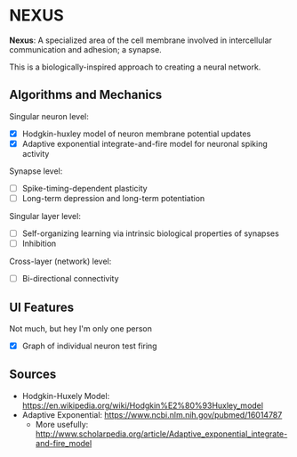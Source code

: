 # NEXUS

**Nexus**: A specialized area of the cell membrane involved in intercellular communication and adhesion; a synapse.

This is a biologically-inspired approach to creating a neural network.

## Algorithms and Mechanics
Singular neuron level:

- [x] Hodgkin-huxley model of neuron membrane potential updates
- [x] Adaptive exponential integrate-and-fire model for neuronal spiking activity

Synapse level:

- [ ] Spike-timing-dependent plasticity
- [ ] Long-term depression and long-term potentiation

Singular layer level:

- [ ] Self-organizing learning via intrinsic biological properties of synapses
- [ ] Inhibition

Cross-layer (network) level:

- [ ] Bi-directional connectivity

## UI Features
Not much, but hey I'm only one person

- [x] Graph of individual neuron test firing

## Sources
* Hodgkin-Huxely Model: https://en.wikipedia.org/wiki/Hodgkin%E2%80%93Huxley_model
* Adaptive Exponential: https://www.ncbi.nlm.nih.gov/pubmed/16014787 
  * More usefully: http://www.scholarpedia.org/article/Adaptive_exponential_integrate-and-fire_model
